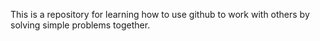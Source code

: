 This is a repository for learning how to use github to work with others by solving simple problems together.